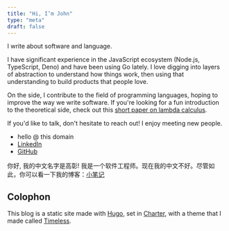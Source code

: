 ```yaml
---
title: "Hi, I’m John"
type: "meta"
draft: false
---
```


I write about software and language.

I have significant experience in the JavaScript ecosystem (Node.js, TypeScript, Deno) and have been using Go lately. I love digging into layers of abstraction to understand how things work, then using that understanding to build products that people love.

On the side, I contribute to the field of programming languages, hoping to improve the way we write software. If you're looking for a fun introduction to the theoretical side, check out this [short paper on lambda calculus](http://www.inf.fu-berlin.de/lehre/WS03/alpi/lambda.pdf).

If you'd like to talk, don't hesitate to reach out! I enjoy meeting new people.

- hello @ this domain
- [LinkedIn](https://www.linkedin.com/in/johnjago/)
- [GitHub](https://github.com/johnjago)

你好, 我的中文名字是高彰! 我是一个软件工程师。现在我的中文不好。尽管如此，你可以看一下我的博客：[小笔记](https://xiaobiji.co)

## Colophon

This blog is a static site made with [Hugo](https://gohugo.io/), set in
[Charter](https://practicaltypography.com/charter.html), with a theme that I made called [Timeless](https://github.com/johnjago/timeless).

